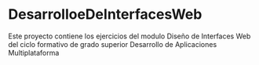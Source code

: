 # DesarrolloeDeInterfacesWeb
Este proyecto contiene los ejercicios del modulo Diseño de Interfaces Web del ciclo formativo de grado superior Desarrollo de Aplicaciones Multiplataforma